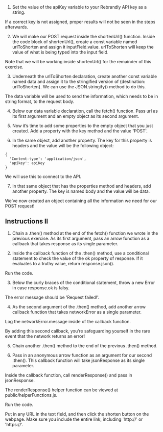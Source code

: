 1. Set the value of the apiKey variable to your Rebrandly API key as a string.

If a correct key is not assigned, proper results will not be seen in the steps afterwards.

2. We will make our POST request inside the shortenUrl() function. Inside the code block of shortenUrl(), create a const variable named urlToShorten and assign it inputField.value. urlToShorten will keep the value of what is being typed into the input field.

Note that we will be working inside shortenUrl() for the remainder of this exercise.

3. Underneath the urlToShorten declaration, create another const variable named data and assign it to the stringified version of {destination: urlToShorten}. We can use the JSON.stringify() method to do this.

The data variable will be used to send the information, which needs to be in string format, to the request body.

4. Below our data variable declaration, call the fetch() function. Pass url as its first argument and an empty object as its second argument.

5. Now it’s time to add some properties to the empty object that you just created. Add a property with the key method and the value 'POST'.

6. In the same object, add another property. The key for this property is headers and the value will be the following object:

```
{
  'Content-type': 'application/json',
  'apikey': apiKey
}
```

We will use this to connect to the API.

7. In that same object that has the properties method and headers, add another property. The key is named body and the value will be data.

We’ve now created an object containing all the information we need for our POST request!

## Instructions II

1. Chain a .then() method at the end of the fetch() function we wrote in the previous exercise. As its first argument, pass an arrow function as a callback that takes response as its single parameter.

2. Inside the callback function of the .then() method, use a conditional statement to check the value of the ok property of response. If it evaluates to a truthy value, return response.json().

Run the code.

3. Below the curly braces of the conditional statement, throw a new Error in case response.ok is falsy.

The error message should be 'Request failed!'.

4. As the second argument of the .then() method, add another arrow callback function that takes networkError as a single parameter.

Log the networkError.message inside of the callback function.

By adding this second callback, you’re safeguarding yourself in the rare event that the network returns an error!

5. Chain another .then() method to the end of the previous .then() method.

6. Pass in an anonymous arrow function as an argument for our second .then(). This callback function will take jsonResponse as its single parameter.

Inside the callback function, call renderResponse() and pass in jsonResponse.

The renderResponse() helper function can be viewed at public/helperFunctions.js.

Run the code.

Put in any URL in the text field, and then click the shorten button on the webpage. Make sure you include the entire link, including 'http://' or 'https://'.